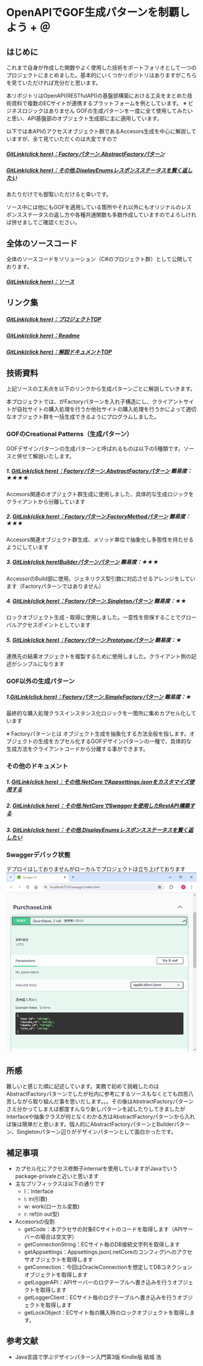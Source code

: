 # OpenAPIでGOF生成パターンを制覇しよう + ＠

## はじめに
これまで自身が作成した関数やよく使用した技術をポートフォリオとして一つのプロジェクトにまとめました。基本的にいくつかリポジトリはありますがこちらを見ていただければ充分だと思います。

本リポジトリはOpenAPI(RESTfulAPI)の基盤部構築における工夫をまとめた技術資料で複数のECサイトが連携するプラットフォームを例としています。 ※ ビジネスロジックはありません
GOFの生成パターンを一度に全て使用してみたいと思い、API基盤部のオブジェクト生成部に主に適用しています。

以下では本APIのアクセスオブジェクト群であるAccesors生成を中心に解説していますが、全て見ていただくのは大変ですので
##### [GitLink(click here)：Factoryパターン.AbstractFactoryパターン](https://github.com/casharine/TestECPlatformWebAPI/blob/main/Documents/CreationalPatternsLibrary/GOF.Factory%E3%83%91%E3%82%BF%E3%83%BC%E3%83%B3.AbstractFactory%E3%83%91%E3%82%BF%E3%83%BC%E3%83%B3%26FactoryMethod%E3%83%91%E3%82%BF%E3%83%BC%E3%83%B3.md)

 ##### [GitLink(click here)：その他.DisplayEnumsレスポンスステータスを賢く返したい](https://github.com/casharine/TestECPlatformWebAPI/blob/main/Documents/MyComonLibrary/DisplayEnums%E3%83%AC%E3%82%B9%E3%83%9D%E3%83%B3%E3%82%B9%E3%82%B9%E3%83%86%E3%83%BC%E3%82%BF%E3%82%B9%E3%82%92%E8%B3%A2%E3%81%8F%E8%BF%94%E3%81%97%E3%81%9F%E3%81%84.md)

あたりだけでも御覧いただけると幸いです。

ソース中には他にもGOFを適用している箇所やそれ以外にもオリジナルのレスポンスステータスの返し方や各種共通関数も多数作成していますのでよろしければ併せましてご確認ください。

## 全体のソースコード
全体のソースコードをソリューション（C#のプロジェクト群）として公開しております。
##### [GitLink(click here)：ソース](https://github.com/casharine/TestECPlatformWebAPI/tree/main/Source/TestECPlatformWebAPI)


## リンク集
##### [GitLink(click here)：プロジェクトTOP](https://github.com/casharine/TestECPlatformWebAPI/tree/main)
##### [GitLink(click here)：Readme](https://github.com/casharine/TestECPlatformWebAPI/tree/main)
##### [GitLink(click here)：解説ドキュメントTOP](https://github.com/casharine/TestECPlatformWebAPI/tree/main/Documents)

## 技術資料
上記ソースの工夫点を以下のリンクから生成パターンごとに解説していきます。

本プロジェクトでは、がFactoryパターンを入れ子構造にし、クライアントサイトが自社サイトの購入処理を行うか他社サイトの購入処理を行うかによって適切なオブジェクト群を一括生成できるようにプログラムしました。

### GOFのCreational Patterns（生成パターン）
GOFデザインパターンの生成パターンと呼ばれるものは以下の5種類です。ソースと併せて解説いたします。

##### 1. [GitLink(click here)：Factoryパターン.AbstractFactoryパターン](https://github.com/casharine/TestECPlatformWebAPI/blob/main/Documents/CreationalPatternsLibrary/GOF.Factory%E3%83%91%E3%82%BF%E3%83%BC%E3%83%B3.AbstractFactory%E3%83%91%E3%82%BF%E3%83%BC%E3%83%B3%26FactoryMethod%E3%83%91%E3%82%BF%E3%83%BC%E3%83%B3.md)  難易度：★★★★
   Accesors関連のオブジェクト群生成に使用しました、具体的な生成ロジックをクライアントから分離しています
##### 2.  [GitLink(click here)：Factoryパターン.FactoryMethodパターン](https://github.com/casharine/TestECPlatformWebAPI/blob/main/Documents/CreationalPatternsLibrary/GOF.Factory%E3%83%91%E3%82%BF%E3%83%BC%E3%83%B3.AbstractFactory%E3%83%91%E3%82%BF%E3%83%BC%E3%83%B3%26FactoryMethod%E3%83%91%E3%82%BF%E3%83%BC%E3%83%B3.md) 難易度：★★★
   Accesors関連オブジェクト群生成、メソッド単位で抽象化し多態性を持たせるようにしています
##### 3. [GitLink(click here)Builderパターンパターン](https://github.com/casharine/TestECPlatformWebAPI/blob/main/Documents/CreationalPatternsLibrary/GOF.Builder%E3%83%91%E3%82%BF%E3%83%BC%E3%83%B3.md) 難易度：★★★
   AccessorのBuild部に使用。ジェネリクス型引数に対応させるアレンジをしています（Factoryパターンではありません）
##### 4. [GitLink(click here)：Factoryパターン.Singletonパターン](https://github.com/casharine/TestECPlatformWebAPI/blob/main/Documents/CreationalPatternsLibrary/GOF.Factory%E3%83%91%E3%82%BF%E3%83%BC%E3%83%B3.Singleton%E3%83%91%E3%82%BF%E3%83%BC%E3%83%B3.md) 難易度：★★
   ロックオブジェクト生成・取得に使用しました。一意性を担保することでグローバルアクセスポイントとしています
##### 5. [GitLink(click here)：Factoryパターン.Prototypeパターン](https://github.com/casharine/TestECPlatformWebAPI/blob/main/Documents/GOF.Factory%E3%83%91%E3%82%BF%E3%83%BC%E3%83%B3.Prototype%E3%83%91%E3%82%BF%E3%83%BC%E3%83%B3.md](https://github.com/casharine/TestECPlatformWebAPI/blob/main/Documents/CreationalPatternsLibrary/GOF.Factory%E3%83%91%E3%82%BF%E3%83%BC%E3%83%B3.Prototype%E3%83%91%E3%82%BF%E3%83%BC%E3%83%B3.md)) 難易度：★
   連携先の結果オブジェクトを複製するために使用しました。クライアント側の記述がシンプルになります

### GOF以外の生成パターン
##### 1.[GitLink(click here)：Factoryパターン.SimpleFactoryパターン](https://github.com/casharine/TestECPlatformWebAPI/blob/main/Documents/CreationalPatternsLibrary/Factory%E3%83%91%E3%82%BF%E3%83%BC%E3%83%B3.SimpleFactory%E3%83%91%E3%82%BF%E3%83%BC%E3%83%B3.md)  難易度：★
   最終的な購入処理クラスインスタンス化ロジックを一箇所に集めカプセル化しています

※ Factoryパターンとは
オブジェクト生成を抽象化する方法全般を指します。オブジェクトの生成をカプセル化するGOFデザインパターンの一種で、具体的な生成方法をクライアントコードから分離する事ができます。

### その他のドキュメント
##### 1. [GitLink(click here)：その他.NetCoreでAppsettings.jsonをカスタマイズ使用する](https://github.com/casharine/TestECPlatformWebAPI/blob/main/Documents/MyComonLibrary/.NetCore%E3%81%A7Appsettings.json%E3%82%92%E8%87%AA%E7%94%B1%E3%81%AB%E8%A8%AD%E5%AE%9A%E3%81%99%E3%82%8B.md)
##### 2. [GitLink(click here)：その他.NetCoreでSwaggerを使用したRestAPI構築する](https://github.com/casharine/TestECPlatformWebAPI/blob/main/Documents/MyComonLibrary/.NetCore%E3%81%A7Swagger%E3%82%92%E4%BD%BF%E7%94%A8%E3%81%97%E3%81%9FRestAPI%E6%A7%8B%E7%AF%89%E3%81%99%E3%82%8B.md)
##### 3. [GitLink(click here)：その他.DisplayEnumsレスポンスステータスを賢く返したい](https://github.com/casharine/TestECPlatformWebAPI/blob/main/Documents/MyComonLibrary/DisplayEnums%E3%83%AC%E3%82%B9%E3%83%9D%E3%83%B3%E3%82%B9%E3%82%B9%E3%83%86%E3%83%BC%E3%82%BF%E3%82%B9%E3%82%92%E8%B3%A2%E3%81%8F%E8%BF%94%E3%81%97%E3%81%9F%E3%81%84.md)

### Swaggerデバック状態
デプロイはしておりませんがローカルでプロジェクトは立ち上げております
![](./img/README_2024-07-15-23-08-52.png)

## 所感
難しいと感じた順に記述しています。実務で初めて挑戦したのはAbstractFactoryパターンでしたが社内に参考にするソースもなくとても四苦八苦しながら取り組んだ事を思いだします。。。その後はAbstractFactoryパターンさえ分かってしまえば都度すんなり新しパターンを試したりしてきましたがInterfaceや抽象クラスが何となくわかる方はAbstractFactoryパターンから入れば後は簡単だと思います。個人的にAbstractFactoryパターンとBuilderパターン、Singletonパターン辺りがデザインパターンとして面白かったです。

## 補足事項
- カプセル化にアクセス修飾子internalを使用していますがJavaでいうpackage-privateと近いと思います
- 主なプリフィックスは以下の通りです
    - I：Interface
    - i: in(引数)
    - w: work(ローカル変数)
    - r: ref(in out型)
- Accesorsの役割
    - getCode：本アクセサの対象ECサイトのコードを取得します（APIサーバーの場合は空文字）
    - getConnectionString：ECサイト毎のDB接続文字列を取得します
    - getAppsettings：Appsettings.json(.netCoreのコンフィグ)へのアクセサオブジェクトを取得します
    - getConnection：今回はOracleConnectionを想定してDBコネクションオブジェクトを取得します
    - getLoggerAPI：APIサーバーのログテーブルへ書き込みを行うオブジェクトを取得します
    - getLoggerClient：ECサイト毎のログテーブルへ書き込みを行うオブジェクトを取得します
    - getLockObject：ECサイト毎の購入時のロックオブジェクトを取得します。
  
## 参考文献
- Java言語で学ぶデザインパターン入門第3版 Kindle版 結城 浩
